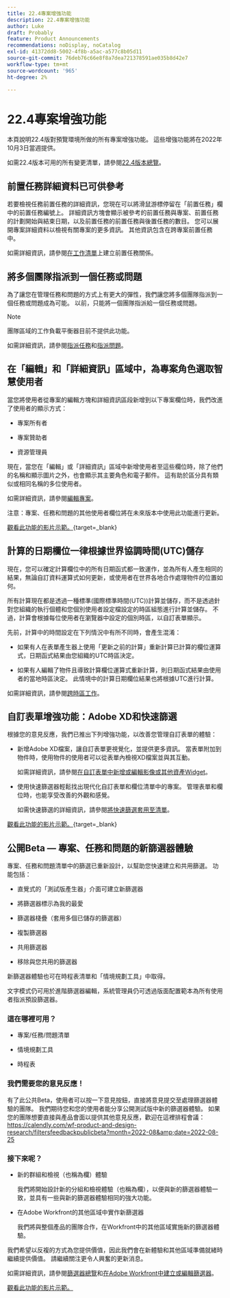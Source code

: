```yaml
---
title: 22.4專案增強功能
description: 22.4專案增強功能
author: Luke
draft: Probably
feature: Product Announcements
recommendations: noDisplay, noCatalog
exl-id: 41372dd8-5002-4f8b-a5ac-a577c8b05d11
source-git-commit: 76deb76c66e8f8a7dea721378591ae035b8d42e7
workflow-type: tm+mt
source-wordcount: '965'
ht-degree: 2%

---
```


# 22.4專案增強功能

本頁說明22.4版對預覽環境所做的所有專案增強功能。 這些增強功能將在2022年10月3日當週提供。

如需22.4版本可用的所有變更清單，請參閱[22.4版本總覽](/help/quicksilver/product-announcements/product-releases/22.4-release-activity/22-4-release-overview.md)。

## 前置任務詳細資料已可供參考

若要檢視任務前置任務的詳細資訊，您現在可以將滑鼠游標停留在「前置任務」欄中的前置任務編號上。 詳細資訊方塊會顯示被參考的前置任務與專案、前置任務的計劃開始與結束日期，以及前置任務的前置任務與後置任務的數目。 您可以展開專案詳細資料以檢視有關專案的更多資訊。 其他資訊包含在跨專案前置任務中。

如需詳細資訊，請參閱[在工作清單](/help/quicksilver/manage-work/tasks/use-prdcssrs/create-predecessors-on-task-list.md)上建立前置任務關係。

## 將多個團隊指派到一個任務或問題

為了讓您在管理任務和問題的方式上有更大的彈性，我們讓您將多個團隊指派到一個任務或問題成為可能。 以前，只能將一個團隊指派給一個任務或問題。

>[!NOTE]
>
>團隊區域的工作負載平衡器目前不提供此功能。

如需詳細資訊，請參閱[指派任務](/help/quicksilver/manage-work/tasks/assign-tasks/assign-tasks.md)和[指派問題](/help/quicksilver/manage-work/issues/manage-issues/assign-issues.md)。

## 在「編輯」和「詳細資訊」區域中，為專案角色選取智慧使用者

當您將使用者從專案的編輯方塊和詳細資訊區段新增到以下專案欄位時，我們改進了使用者的顯示方式：

* 專案所有者

* 專案贊助者

* 資源管理員

現在，當您在「編輯」或「詳細資訊」區域中新增使用者至這些欄位時，除了他們的名稱和顯示圖片之外，也會顯示其主要角色和電子郵件。 這有助於區分具有類似或相同名稱的多位使用者。

如需詳細資訊，請參閱[編輯專案](/help/quicksilver/manage-work/projects/manage-projects/edit-projects.md)。

注意：專案、任務和問題的其他使用者欄位將在未來版本中使用此功能進行更新。

[觀看此功能的影片示範。](https://video.tv.adobe.com/v/3412390/){target=_blank}

## 計算的日期欄位一律根據世界協調時間(UTC)儲存

現在，您可以確定計算欄位中的所有日期函式都一致運作，並為所有人產生相同的結果，無論自訂資料運算式如何更新，或使用者在世界各地合作處理物件的位置如何。

所有計算現在都是透過一種標準(國際標準時間(UTC))計算並儲存，而不是透過針對您組織的執行個體和您個別使用者設定檔設定的時區組態進行計算並儲存。 不過，計算會根據每位使用者在瀏覽器中設定的個別時區，以自訂表單顯示。

先前，計算中的時間設定在下列情況中有所不同時，會產生混淆：

* 如果有人在表單產生器上使用「更新之前的計算」重新計算已計算的欄位運算式，日期函式結果由您組織的UTC時區決定。

* 如果有人編輯了物件且導致計算欄位運算式重新計算，則日期函式結果由使用者的當地時區決定。 此情境中的計算日期欄位結果也將根據UTC進行計算。

如需詳細資訊，請參閱[跨時區工作](/help/quicksilver/workfront-basics/tips-tricks-and-troubleshooting/working-across-timezones.md)。

## 自訂表單增強功能：Adobe XD和快速篩選

根據您的意見反應，我們已推出下列增強功能，以改善您管理自訂表單的體驗：

* 新增Adobe XD檔案，讓自訂表單更視覺化，並提供更多資訊。 當表單附加到物件時，使用物件的使用者可以從表單內檢視XD檔案並與其互動。

  如需詳細資訊，請參閱[在自訂表單中新增或編輯影像或其他資產Widget](/help/quicksilver/administration-and-setup/customize-workfront/create-manage-custom-forms/add-widget-or-edit-its-properties-in-a-custom-form.md)。

* 使用快速篩選器輕鬆找出現代化自訂表單和欄位清單中的專案。 管理表單和欄位時，也能享受改善的外觀和感覺。

  如需快速篩選的詳細資訊，請參閱[將快速篩選套用至清單](/help/quicksilver/workfront-basics/navigate-workfront/use-lists/apply-quick-filter-list.md)。

[觀看此功能的影片示範。](https://video.tv.adobe.com/v/3412469/){target=_blank}

## 公開Beta — 專案、任務和問題的新篩選器體驗

專案、任務和問題清單中的篩選已重新設計，以幫助您快速建立和共用篩選。 功能包括：

* 直覺式的「測試版產生器」介面可建立新篩選器

* 將篩選器標示為我的最愛

* 篩選器棧疊（套用多個已儲存的篩選器）

* 複製篩選器

* 共用篩選器

* 移除與您共用的篩選器


新篩選器體驗也可在時程表清單和「情境規劃工具」中取得。

文字模式仍可用於進階篩選器編輯，系統管理員仍可透過版面配置範本為所有使用者指派預設篩選器。

### 這在哪裡可用？

* 專案/任務/問題清單

* 情境規劃工具

* 時程表


### 我們需要您的意見反應！

有了此公共Beta，使用者可以按一下意見按鈕，直接將意見提交至處理篩選器體驗的團隊。 我們期待您和您的使用者能分享公開測試版中新的篩選器體驗。 如果您的團隊想要直接與產品會面以提供其他意見反應，歡迎在這裡排程會議： https://calendly.com/wf-product-and-design-research/filtersfeedbackpublicbeta?month=2022-08&amp;date=2022-08-25

### 接下來呢？

* 新的群組和檢視（也稱為欄）體驗

  我們將開始設計新的分組和檢視體驗（也稱為欄），以便與新的篩選器體驗一致，並具有一些與新的篩選器體驗相同的強大功能。

* 在Adobe Workfront的其他區域中實作新篩選器

  我們將與整個產品的團隊合作，在Workfront中的其他區域實施新的篩選器體驗。


我們希望以反複的方式為您提供價值，因此我們會在新體驗和其他區域準備就緒時繼續提供價值。 請繼續關注更令人興奮的更新消息。

如需詳細資訊，請參閱[篩選器總覽](/help/quicksilver/reports-and-dashboards/reports/reporting-elements/filters-overview.md)和[在Adobe Workfront中建立或編輯篩選器](/help/quicksilver/reports-and-dashboards/reports/reporting-elements/create-filters.md)。

[觀看此功能的影片示範。](https://video.tv.adobe.com/v/3412391/)
